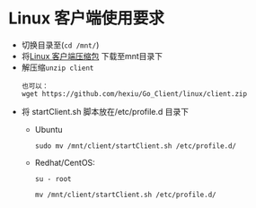 # Linux 客户端使用要求

- 切换目录至(`cd /mnt/`)
- 将[Linux 客户端压缩包](http://download.jaxiu.cn/client.zip "Linux 客户端") 下载至mnt目录下
- 解压缩`unzip client`
  ```
  也可以：
  wget https://github.com/hexiu/Go_Client/linux/client.zip
  ```
- 将 startClient.sh 脚本放在/etc/profile.d 目录下
  - Ubuntu 
    
    `sudo mv /mnt/client/startClient.sh /etc/profile.d/`
  - Redhat/CentOS:  
      
      `su - root`
      
      `mv /mnt/client/startClient.sh /etc/profile.d/`